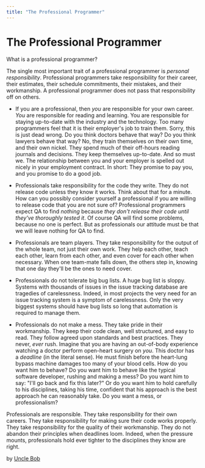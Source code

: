 ```yaml
---
title: "The Professional Programmer"
---
```


# The Professional Programmer

What is a professional programmer?

The single most important trait of a professional programmer is *personal responsibility*. Professional programmers take responsibility for their career, their estimates, their schedule commitments, their mistakes, and their workmanship. A professional programmer does not pass that responsibility off on others.

- If you are a professional, then *you* are responsible for your own career. *You* are responsible for reading and learning. You are responsible for staying up-to-date with the industry and the technology. Too many programmers feel that it is their employer's job to train them. Sorry, this is just dead wrong. Do you think doctors behave that way? Do you think lawyers behave that way? No, they train themselves on their own time, and their own nickel. They spend much of their off-hours reading journals and decisions. They keep themselves up-to-date. And so must we. The relationship between you and your employer is spelled out nicely in your employment contract. In short: They promise to pay you, and you promise to do a good job.

- Professionals take responsibility for the code they write. They do not release code unless they know it works. Think about that for a minute. How can you possibly consider yourself a professional if you are willing to release code that you are not sure of? Professional programmers expect QA to find *nothing* because *they don't release their code until they've thoroughly tested it*. Of course QA will find some problems, because no one is perfect. But as professionals our attitude must be that we will leave nothing for QA to find.

- Professionals are team players. They take responsibility for the output of the whole team, not just their own work. They help each other, teach each other, learn from each other, and even cover for each other when necessary. When one team-mate falls down, the others step in, knowing that one day they'll be the ones to need cover.

- Professionals do not tolerate big bug lists. A huge bug list is sloppy. Systems with thousands of issues in the issue tracking database are tragedies of carelessness. Indeed, in most projects the very need for an issue tracking system is a symptom of carelessness. Only the very biggest systems should have bug lists so long that automation is required to manage them.

- Professionals do not make a mess. They take pride in their workmanship. They keep their code clean, well structured, and easy to read. They follow agreed upon standards and best practices. They never, *ever* rush. Imagine that you are having an out-of-body experience watching a doctor perform open-heart surgery on *you*. This doctor has a *deadline* (in the literal sense). He must finish before the heart-lung bypass machine damages too many of your blood cells. How do you want him to behave? Do you want him to behave like the typical software developer, rushing and making a mess? Do you want him to say: "I'll go back and fix this later?" Or do you want him to hold carefully to his disciplines, taking his time, confident that his approach is the best approach he can reasonably take. Do you want a mess, or professionalism?

Professionals are responsible. They take responsibility for their own careers. They take responsibility for making sure their code works properly. They take responsibility for the quality of their workmanship. They do not abandon their principles when deadlines loom. Indeed, when the pressure mounts, professionals hold ever tighter to the disciplines they know are right.

by [Uncle Bob](http://programmer.97things.oreilly.com/wiki/index.php/Uncle_Bob)
